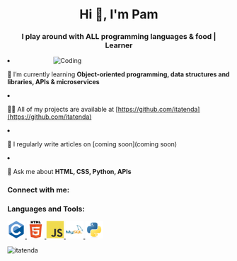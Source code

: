 <h1 align="center">Hi 👋, I'm Pam</h1>
<h3 align="center">I play around with ALL programming languages & food | Learner</h3>
<img align="right" alt="Coding" width="400" src="https://preview.redd.it/fiq6jzeh62x61.jpg?width=1920&format=pjpg&auto=webp&s=a1c6c5c19f2eb17b9787b7ea5398b72722748a72"
- 🔭 I’m currently working on various fron **SQL, HTML, CSS, PYTHON, JAVA**

- 🌱 I’m currently learning **Object-oriented programming, data structures and libraries, APIs & microservices**

- 👨‍💻 All of my projects are available at [https://github.com/itatenda](https://github.com/itatenda)

- 📝 I regularly write articles on [coming soon](coming soon)

- 💬 Ask me about **HTML, CSS, Python, APIs**

<h3 align="left">Connect with me:</h3>
<p align="left">
</p>

<h3 align="left">Languages and Tools:</h3>
<p align="left"> <a href="https://www.cprogramming.com/" target="_blank" rel="noreferrer"> <img src="https://raw.githubusercontent.com/devicons/devicon/master/icons/c/c-original.svg" alt="c" width="40" height="40"/> </a> <a href="https://www.w3.org/html/" target="_blank" rel="noreferrer"> <img src="https://raw.githubusercontent.com/devicons/devicon/master/icons/html5/html5-original-wordmark.svg" alt="html5" width="40" height="40"/> </a> <a href="https://developer.mozilla.org/en-US/docs/Web/JavaScript" target="_blank" rel="noreferrer"> <img src="https://raw.githubusercontent.com/devicons/devicon/master/icons/javascript/javascript-original.svg" alt="javascript" width="40" height="40"/> </a> <a href="https://www.mysql.com/" target="_blank" rel="noreferrer"> <img src="https://raw.githubusercontent.com/devicons/devicon/master/icons/mysql/mysql-original-wordmark.svg" alt="mysql" width="40" height="40"/> </a> <a href="https://www.python.org" target="_blank" rel="noreferrer"> <img src="https://raw.githubusercontent.com/devicons/devicon/master/icons/python/python-original.svg" alt="python" width="40" height="40"/> </a> </p>

<p><img align="center" src="https://github-readme-stats.vercel.app/api/top-langs?username=itatenda&show_icons=true&locale=en&layout=compact" alt="itatenda" /></p>
